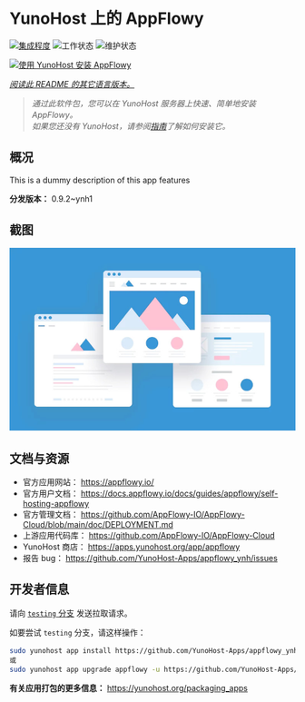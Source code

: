 <!--
注意：此 README 由 <https://github.com/YunoHost/apps/tree/master/tools/readme_generator> 自动生成
请勿手动编辑。
-->

# YunoHost 上的 AppFlowy

[![集成程度](https://apps.yunohost.org/badge/integration/appflowy)](https://ci-apps.yunohost.org/ci/apps/appflowy/)
![工作状态](https://apps.yunohost.org/badge/state/appflowy)
![维护状态](https://apps.yunohost.org/badge/maintained/appflowy)

[![使用 YunoHost 安装 AppFlowy](https://install-app.yunohost.org/install-with-yunohost.svg)](https://install-app.yunohost.org/?app=appflowy)

*[阅读此 README 的其它语言版本。](./ALL_README.md)*

> *通过此软件包，您可以在 YunoHost 服务器上快速、简单地安装 AppFlowy。*  
> *如果您还没有 YunoHost，请参阅[指南](https://yunohost.org/install)了解如何安装它。*

## 概况

This is a dummy description of this app features


**分发版本：** 0.9.2~ynh1

## 截图

![AppFlowy 的截图](./doc/screenshots/example.jpg)

## 文档与资源

- 官方应用网站： <https://appflowy.io/>
- 官方用户文档： <https://docs.appflowy.io/docs/guides/appflowy/self-hosting-appflowy>
- 官方管理文档： <https://github.com/AppFlowy-IO/AppFlowy-Cloud/blob/main/doc/DEPLOYMENT.md>
- 上游应用代码库： <https://github.com/AppFlowy-IO/AppFlowy-Cloud>
- YunoHost 商店： <https://apps.yunohost.org/app/appflowy>
- 报告 bug： <https://github.com/YunoHost-Apps/appflowy_ynh/issues>

## 开发者信息

请向 [`testing` 分支](https://github.com/YunoHost-Apps/appflowy_ynh/tree/testing) 发送拉取请求。

如要尝试 `testing` 分支，请这样操作：

```bash
sudo yunohost app install https://github.com/YunoHost-Apps/appflowy_ynh/tree/testing --debug
或
sudo yunohost app upgrade appflowy -u https://github.com/YunoHost-Apps/appflowy_ynh/tree/testing --debug
```

**有关应用打包的更多信息：** <https://yunohost.org/packaging_apps>
